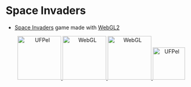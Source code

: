# Space Invaders

- [Space Invaders](https://pt.wikipedia.org/wiki/Space_Invaders) game made with [WebGL2](https://webgl2fundamentals.org/)
 
<p align="center">
  <a href="https://pt.wikipedia.org/wiki/Space_Invaders">
    <img alt="UFPel" src="https://static.wikia.nocookie.net/spaceinvaders/images/a/a3/Laser_Cannon.png/revision/latest?cb=20180814212604" width="115" />
</a>

  <a href="https://pt.wikipedia.org/wiki/Space_Invaders">
    <img alt="WebGL" src="https://www.pngall.com/wp-content/uploads/13/Space-Invaders-PNG-Free-Image.png" width="115">
</a>
<a href="https://webgl2fundamentals.org/">
    <img alt="WebGL" src="https://upload.wikimedia.org/wikipedia/commons/thumb/2/25/WebGL_Logo.svg/1280px-WebGL_Logo.svg.png" width="115">
  </a>
<a href="https://portal.ufpel.edu.br/">
    <img alt="UFPel" src="https://upload.wikimedia.org/wikipedia/commons/4/49/UFPEL-ESCUDO-2013.png" width="85" />
  </a>

</p>